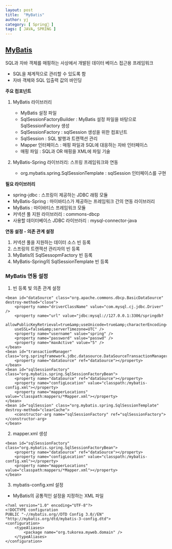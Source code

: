 ```yaml
---
layout: post
title:  "MyBatis"
author: yj
category: [ Spring🌱 ]
tags: [ JAVA, SPRING ]
---
```



## <a href="#">MyBatis</a>

SQL과 자바 객체를 매핑하는 사상에서 개발된 데이터 베이스 접근용 프레임워크
- SQL을 체계적으로 관리할 수 있도록 함
- 자바 객체와 SQL 입출력 값의 바인딩

**주요 컴포넌트**

1. MyBatis 라이브러리
    - MyBatis 설정 파일
    - SqlSessionFactoryBuilder : MyBatis 설정 파일을 바탕으로 SqlSessionFactory 생성
    - SqlSessionFactory : sqlSession 생성을 위한 컴포넌트
    - SqlSession : SQL 발행과 트랜잭션 관리
    - Mapper 인터페이스 : 매핑 파일과 SQL에 대응하는 자바 인터페이스
    - 매핑 파일 : SQL과 OR 매핑을 XML에 파일 기술

2. MyBatis-Spring 라이브러리: 스프링 프레임워크와 연동
    - org.mybatis.spring.SqlSessionTemplate : sqlSession 인터페이스를 구현

**필요 라이브러리**

- spring-jdbc : 스프링이 제공하는 JDBC 래핑 모듈
- MyBatis-Spring : 마이바티스가 제공하는 프레임워크 간의 연동 라이브러리
- MyBatis : 마이바티스 프레임워크 모듈
- 커넥션 풀 지원 라이브러리 : commons-dbcp
- 사용할 데이터베이스 JDBC 라이브러리 : mysql-connector-java

**연동 설정 - 의존 관계 설정**

1. 커넥션 풀을 지원하는 데이터 소스 빈 등록
2. 스프링의 트랜잭션 관리자의 빈 등록
3. MyBatis의 SqlSessopmFactory 빈 등록
3. MyBatis-Spring의 SqlSessionTemplate 빈 등록

### MyBatis 연동 설정

1. 빈 등록 빛 의존 관계 설정

```
<bean id="dataSource" class="org.apache.commons.dbcp.BasicDataSource" destroy-method="close">
    <property name="driverClassName" value="com.mysql.cj.jdbc.Driver" />
    <property name="url" value="jdbc:mysql://127.0.0.1:3306/springdb?
    allowPublicKeyRetrieval=true&amp;useUnicode=true&amp;characterEncoding=utf8&amp;
    useSSL=false&amp;serverTimezone=UTC" />
    <property name="username" value="spring" />
    <property name="password" value="passwd" />
    <property name="maxActive" value="5" />
</bean>
<bean id="transactionManager" class="org.springframework.jdbc.datasource.DataSourceTransactionManager">
    <property name="dataSource" ref="dataSource"></property>
</bean>
<bean id="sqlSessionFactory" class="org.mybatis.spring.SqlSessionFactoryBean">
    <property name="dataSource" ref="dataSource"></property>
    <property name="configLocation" value="classpath:/mybatis-config.xml"></property>
    <property name="mapperLocations" value="classpath:mappers/*Mapper.xml"></property>
</bean>
<bean id="sqlSession" class="org.mybatis.spring.SqlSessionTemplate" destroy-method="clearCache">
    <constructor-arg name="sqlSessionFactory" ref="sqlSessionFactory"></constructor-arg>
</bean>
```

2. mapper.xml 생성

```
<bean id="sqlSessionFactory" class="org.mybatis.spring.SqlSessionFactoryBean">
    <property name="dataSource" ref="dataSource"></property>
    <property name="configLocation" value="classpath:/mybatis-config.xml"></property>
    <property name="mapperLocations" value="classpath:mappers/*Mapper.xml"></property>
</bean>
```

3. mybatis-config.xml 설정

- MyBatis의 공통적인 설정을 지정하는 XML 파일

```
<?xml version="1.0" encoding="UTF-8"?>
<!DOCTYPE configuration
PUBLIC "-//mybatis.org//DTD Config 3.0//EN"
"http://mybatis.org/dtd/mybatis-3-config.dtd">
<configuration>
    <typeAliases>
        <package name="org.tukorea.myweb.domain" />
    </typeAliases>
</configuration>

```
